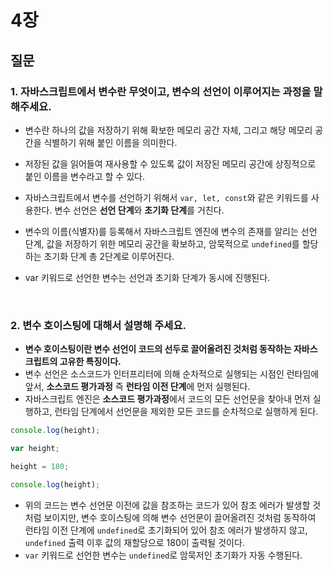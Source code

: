 # 4장

## 질문

### **1. 자바스크립트에서 변수란 무엇이고, 변수의 선언이 이루어지는 과정을 말해주세요.**

- 변수란 하나의 값을 저장하기 위해 확보한 메모리 공간 자체, 그리고 해당 메모리 공간을 식별하기 위해 붙인 이름을 의미한다.
- 저장된 값을 읽어들여 재사용할 수 있도록 값이 저장된 메모리 공간에 상징적으로 붙인 이름을 변수라고 할 수 있다.

- 자바스크립트에서 변수를 선언하기 위해서 `var, let, const`와 같은 키워드를 사용한다. 변수 선언은 **선언 단계**와 **초기화 단계**를 거친다.
- 변수의 이름(식별자)를 등록해서 자바스크립트 엔진에 변수의 존재를 알리는 선언 단계, 값을 저장하기 위한 메모리 공간을 확보하고, 암묵적으로 `undefined`를 할당하는 초기화 단계 총 2단계로 이루어진다.

- var 키워드로 선언한 변수는 선언과 초기화 단계가 동시에 진행된다.

<br/>

### **2. 변수 호이스팅에 대해서 설명해 주세요.**

- **변수 호이스팅이란 변수 선언이 코드의 선두로 끌어올려진 것처럼 동작하는 자바스크립트의 고유한 특징이다.**
- 변수 선언은 소스코드가 인터프리터에 의해 순차적으로 실행되는 시점인 런타임에 앞서, **소스코드 평가과정** 즉 **런타임 이전 단계**에 먼저 실행된다.
- 자바스크립트 엔진은 **소스코드 평가과정**에서 코드의 모든 선언문을 찾아내 먼저 실행하고, 런타임 단계에서 선언문을 제외한 모든 코드를 순차적으로 실행하게 된다.

```js
console.log(height);

var height;

height = 180;

console.log(height);
```

- 위의 코드는 변수 선언문 이전에 값을 참조하는 코드가 있어 참조 에러가 발생할 것처럼 보이지만, 변수 호이스팅에 의해 변수 선언문이 끌어올려진 것처럼 동작하여 런타임 이전 단계에 `undefined`로 초기화되어 있어
  참조 에러가 발생하지 않고, `undefined` 출력 이후 값의 재할당으로 180이 출력될 것이다.
- `var` 키워드로 선언한 변수는 `undefined`로 암묵저인 초기화가 자동 수행된다.
